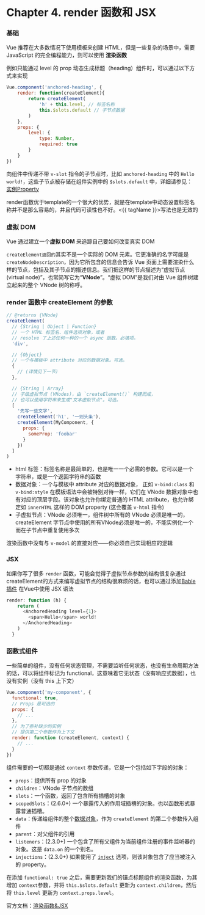 # Chapter 4. render 函数和 JSX

### 基础

Vue 推荐在大多数情况下使用模板来创建 HTML，但是一些复杂的场景中，需要 JavaScript 的完全编程能力，则可以使用 **渲染函数**

例如只能通过 level 的 prop 动态生成标题（heading）组件时，可以通过以下方式来实现

```JavaScript
Vue.component('anchored-heading', {
	render: function(createElement){
		return createElement(
			'h' + this.level, // 标签名称
			this.$slots.default // 子节点数据
		)
	},
	props: {
		level: {
			type: Number,
			required: true
		}
	}
})
```

向组件中传递不带 `v-slot` 指令的子节点时，比如 `anchored-heading` 中的 `Hello world!`，这些子节点被存储在组件实例中的 `$slots.default` 中，详细请参见： [实例Property](https://cn.vuejs.org/v2/api/#%E5%AE%9E%E4%BE%8B-property)

render函数优于template的一个很大的优势，就是在template中动态设置标签名称并不是那么容易的，并且代码可读性也不好。<{{ tagName }}>写法也是无效的

### 虚拟 DOM

Vue 通过建立一个**虚拟 DOM** 来追踪自己要如何改变真实 DOM

`createElement返回的`其实不是一个实际的 DOM 元素。它更准确的名字可能是 `createNodeDescription`，因为它所包含的信息会告诉 Vue 页面上需要渲染什么样的节点，包括及其子节点的描述信息。我们把这样的节点描述为“虚拟节点 (virtual node)”，也常简写它为“**VNode**”。“虚拟 DOM”是我们对由 Vue 组件树建立起来的整个 VNode 树的称呼。

### render 函数中 createElement 的参数

```JavaScript
// @returns {VNode}
createElement(
  // {String | Object | Function}
  // 一个 HTML 标签名、组件选项对象，或者
  // resolve 了上述任何一种的一个 async 函数。必填项。
  'div',

  // {Object}
  // 一个与模板中 attribute 对应的数据对象。可选。
  {
    // (详情见下一节)
  },

  // {String | Array}
  // 子级虚拟节点 (VNodes)，由 `createElement()` 构建而成，
  // 也可以使用字符串来生成"文本虚拟节点"。可选。
  [
    '先写一些文字',
    createElement('h1', '一则头条'),
    createElement(MyComponent, {
      props: {
        someProp: 'foobar'
      }
    })
  ]
)
```

- html 标签：标签名称是最简单的，也是唯一一个必需的参数。它可以是一个字符串，或是一个返回字符串的函数
- 数据对象：一个与模板中 attribute 对应的数据对象， 正如 `v-bind:class` 和 `v-bind:style` 在模板语法中会被特别对待一样，它们在 VNode 数据对象中也有对应的顶层字段。该对象也允许你绑定普通的 HTML attribute，也允许绑定如 `innerHTML` 这样的 DOM property (这会覆盖 `v-html` 指令)
- 子虚拟节点：VNode 必须唯一，组件树中所有的 VNode 必须是唯一的，createElement 字节点中使用的所有VNode必须是唯一的，不能实例化一个而在子节点中重复使用多次

渲染函数中没有与 `v-model` 的直接对应——你必须自己实现相应的逻辑

### JSX

如果你写了很多 `render` 函数，可能会觉得子虚拟节点参数的结构很复杂通过 createElement的方式来编写虚拟节点的结构很麻烦的话，也可以通过添加[Bable 插件](https://github.com/vuejs/jsx) 在Vue中使用 JSX 语法

```JavaScript
render: function (h) {
    return (
      <AnchoredHeading level={1}>
        <span>Hello</span> world!
      </AnchoredHeading>
    )
  }
```

### 函数式组件

一些简单的组件，没有任何状态管理，不需要监听任何状态，也没有生命周期方法的话，可以将组件标记为 functional，这意味着它无状态（没有响应式数据），也没有实例（没有 this 上下文）

```JavaScript
Vue.component('my-component', {
  functional: true,
  // Props 是可选的
  props: {
    // ...
  },
  // 为了弥补缺少的实例
  // 提供第二个参数作为上下文
  render: function (createElement, context) {
    // ...
  }
})
```

组件需要的一切都是通过 `context` 参数传递，它是一个包括如下字段的对象：

- `props`：提供所有 prop 的对象
- `children`：VNode 子节点的数组
- `slots`：一个函数，返回了包含所有插槽的对象
- `scopedSlots`：(2.6.0+) 一个暴露传入的作用域插槽的对象。也以函数形式暴露普通插槽。
- `data`：传递给组件的整个[数据对象](https://cn.vuejs.org/v2/guide/render-function.html#%E6%B7%B1%E5%85%A5%E6%95%B0%E6%8D%AE%E5%AF%B9%E8%B1%A1)，作为 `createElement` 的第二个参数传入组件
- `parent`：对父组件的引用
- `listeners`：(2.3.0+) 一个包含了所有父组件为当前组件注册的事件监听器的对象。这是 `data.on` 的一个别名。
- `injections`：(2.3.0+) 如果使用了 [`inject`](https://cn.vuejs.org/v2/api/#provide-inject) 选项，则该对象包含了应当被注入的 property。

在添加 `functional: true` 之后，需要更新我们的锚点标题组件的渲染函数，为其增加 `context`参数，并将 `this.$slots.default` 更新为 `context.children`，然后将 `this.level` 更新为 `context.props.level`。

官方文档：[渲染函数&JSX](https://cn.vuejs.org/v2/guide/render-function.html)

